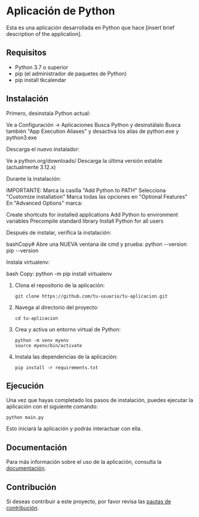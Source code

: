# Aplicación de Python

Esta es una aplicación desarrollada en Python que hace [insert brief description of the application].

## Requisitos

- Python 3.7 o superior
- pip (el administrador de paquetes de Python)
- pip install tkcalendar  

## Instalación

Primero, desinstala Python actual:

Ve a Configuración -> Aplicaciones
Busca Python y desinstálalo
Busca también "App Execution Aliases" y desactiva los alias de python.exe y python3.exe

Descarga el nuevo instalador:

Ve a python.org/downloads/
Descarga la última versión estable (actualmente 3.12.x)

Durante la instalación:

IMPORTANTE: Marca la casilla "Add Python to PATH"
Selecciona "Customize installation"
Marca todas las opciones en "Optional Features"
En "Advanced Options" marca:

Create shortcuts for installed applications
Add Python to environment variables
Precompile standard library
Install Python for all users

Después de instalar, verifica la instalación:

bashCopy# Abre una NUEVA ventana de cmd y prueba:
python --version
pip --version

Instala virtualenv:

bash Copy:
python -m pip install virtualenv

1. Clona el repositorio de la aplicación:

   ```
   git clone https://github.com/tu-usuario/tu-aplicacion.git
   ```

2. Navega al directorio del proyecto:

   ```
   cd tu-aplicacion
   ```

3. Crea y activa un entorno virtual de Python:

   ```
   python -m venv myenv
   source myenv/bin/activate
   ```

4. Instala las dependencias de la aplicación:

   ```
   pip install -r requirements.txt
   ```

## Ejecución

Una vez que hayas completado los pasos de instalación, puedes ejecutar la aplicación con el siguiente comando:

```
python main.py
```

Esto iniciará la aplicación y podrás interactuar con ella.

## Documentación

Para más información sobre el uso de la aplicación, consulta la [documentación](docs/README.md).

## Contribución

Si deseas contribuir a este proyecto, por favor revisa las [pautas de contribución](CONTRIBUTING.md).
